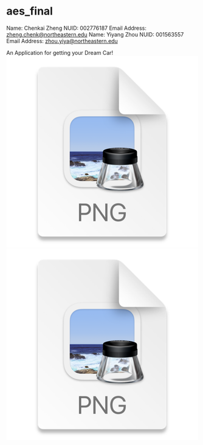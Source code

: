 # aes_final #
Name: Chenkai Zheng NUID: 002776187 Email Address: zheng.chenk@northeastern.edu
Name: Yiyang Zhou NUID: 001563557 Email Address: zhou.yiya@northeastern.edu

An Application for getting your Dream Car!
![img.png](img.png)
![img_1.png](img_1.png)